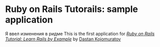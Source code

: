 # Ruby on Rails Tutorails: sample application
Я ввел изменения в ридме
This is the first application for [*Ruby on Rails Tutorial: Learn Rails by Example*](http://railstutorial.rog/) by [Dastan Kojomuratov](https://github.com/dastanko)
